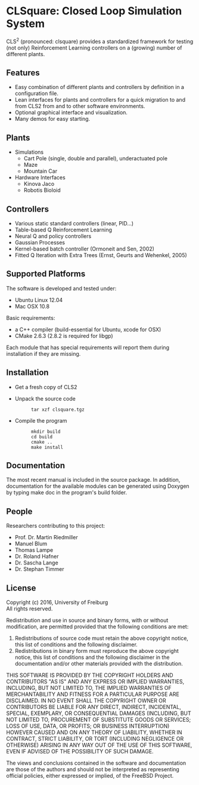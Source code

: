 # CLSquare: Closed Loop Simulation System

CLS<sup>2</sup> (pronounced: clsquare) provides a standardized framework for testing (not only) Reinforcement Learning controllers on a (growing) number of different plants.

## Features

- Easy combination of different plants and controllers by definition in a configuration file.
- Lean interfaces for plants and controllers for a quick migration to and from CLS2 from and to other software environments.
- Optional graphical interface and visualization.
- Many demos for easy starting.

## Plants

- Simulations
     - Cart Pole (single, double and parallel), underactuated pole
     - Maze
     - Mountain Car
- Hardware Interfaces
     - Kinova Jaco
     - Robotis Bioloid

## Controllers

- Various static standard controllers (linear, PID…)
- Table-based Q Reinforcement Learning
- Neural Q and policy controllers
- Gaussian Processes
- Kernel-based batch controller (Ormoneit and Sen, 2002)
- Fitted Q Iteration with Extra Trees (Ernst, Geurts and Wehenkel, 2005)

## Supported Platforms

The software is developed and tested under:

- Ubuntu Linux 12.04
- Mac OSX 10.8

Basic requirements:

- a C++ compiler (build-essential for Ubuntu, xcode for OSX)
- CMake 2.6.3 (2.8.2 is required for libgp)

Each module that has special requirements will report them during installation if they are missing.

## Installation

- Get a fresh copy of CLS2
- Unpack the source code

            tar xzf clsquare.tgz
- Compile the program

            mkdir build
            cd build
            cmake ..
            make install

## Documentation

The most recent manual is included in the source package. 
In addition, documentation for the available modules can be generated using Doxygen by typing make doc in the program's build folder.

## People

Researchers contributing to this project:

- Prof. Dr. Martin Riedmiller
- Manuel Blum
- Thomas Lampe
- Dr. Roland Hafner
- Dr. Sascha Lange
- Dr. Stephan Timmer

## License

Copyright (c) 2016, University of Freiburg  
All rights reserved.

Redistribution and use in source and binary forms, with or without
modification, are permitted provided that the following conditions are met:

1. Redistributions of source code must retain the above copyright notice, this
   list of conditions and the following disclaimer.
2. Redistributions in binary form must reproduce the above copyright notice,
   this list of conditions and the following disclaimer in the documentation
   and/or other materials provided with the distribution.

THIS SOFTWARE IS PROVIDED BY THE COPYRIGHT HOLDERS AND CONTRIBUTORS "AS IS" AND
ANY EXPRESS OR IMPLIED WARRANTIES, INCLUDING, BUT NOT LIMITED TO, THE IMPLIED
WARRANTIES OF MERCHANTABILITY AND FITNESS FOR A PARTICULAR PURPOSE ARE
DISCLAIMED. IN NO EVENT SHALL THE COPYRIGHT OWNER OR CONTRIBUTORS BE LIABLE FOR
ANY DIRECT, INDIRECT, INCIDENTAL, SPECIAL, EXEMPLARY, OR CONSEQUENTIAL DAMAGES
(INCLUDING, BUT NOT LIMITED TO, PROCUREMENT OF SUBSTITUTE GOODS OR SERVICES;
LOSS OF USE, DATA, OR PROFITS; OR BUSINESS INTERRUPTION) HOWEVER CAUSED AND
ON ANY THEORY OF LIABILITY, WHETHER IN CONTRACT, STRICT LIABILITY, OR TORT
(INCLUDING NEGLIGENCE OR OTHERWISE) ARISING IN ANY WAY OUT OF THE USE OF THIS
SOFTWARE, EVEN IF ADVISED OF THE POSSIBILITY OF SUCH DAMAGE.

The views and conclusions contained in the software and documentation are those
of the authors and should not be interpreted as representing official policies,
either expressed or implied, of the FreeBSD Project.

